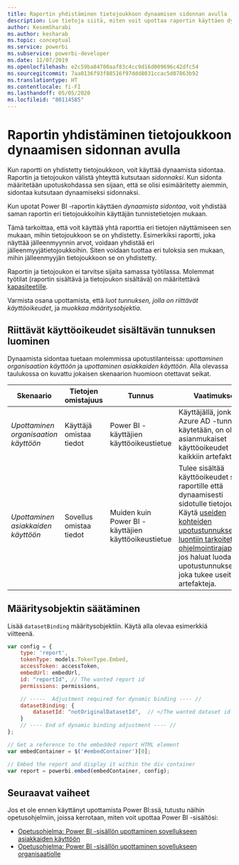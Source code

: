 ```yaml
---
title: Raportin yhdistäminen tietojoukkoon dynaamisen sidonnan avulla
description: Lue tietoja siitä, miten voit upottaa raportin käyttäen dynaamista sidontaa.
author: KesemSharabi
ms.author: kesharab
ms.topic: conceptual
ms.service: powerbi
ms.subservice: powerbi-developer
ms.date: 11/07/2019
ms.openlocfilehash: e2c59ba84700aaf83c4cc9d16d009696c42dfc54
ms.sourcegitcommit: 7aa0136f93f88516f97ddd8031ccac5d07863b92
ms.translationtype: HT
ms.contentlocale: fi-FI
ms.lasthandoff: 05/05/2020
ms.locfileid: "80114585"
---
```

# <a name="connect-a-report-to-a-dataset-using-dynamic-binding"></a>Raportin yhdistäminen tietojoukkoon dynaamisen sidonnan avulla 

Kun raportti on yhdistetty tietojoukkoon, voit käyttää dynaamista sidontaa. Raportin ja tietojoukon välistä yhteyttä kutsutaan *sidonnaksi*. Kun sidonta määritetään upotuskohdassa sen sijaan, että se olisi esimääritetty aiemmin, sidontaa kutsutaan dynaamiseksi sidonnaksi.

Kun upotat Power BI -raportin käyttäen *dynaamista sidontaa*, voit yhdistää saman raportin eri tietojoukkoihin käyttäjän tunnistetietojen mukaan.

Tämä tarkoittaa, että voit käyttää yhtä raporttia eri tietojen näyttämiseen sen mukaan, mihin tietojoukkoon se on yhdistetty. Esimerkiksi raportti, joka näyttää jälleenmyynnin arvot, voidaan yhdistää eri jälleenmyyjätietojoukkoihin. Siten voidaan tuottaa eri tuloksia sen mukaan, mihin jälleenmyyjän tietojoukkoon se on yhdistetty.

Raportin ja tietojoukon ei tarvitse sijaita samassa työtilassa. Molemmat työtilat (raportin sisältävä ja tietojoukon sisältävä) on määritettävä [kapasiteetille](azure-pbie-create-capacity.md).

Varmista osana upottamista, että *luot tunnuksen, jolla on riittävät käyttöoikeudet*, ja *muokkaa määritysobjektia*.

## <a name="generating-a-token-with-sufficient-permissions"></a>Riittävät käyttöoikeudet sisältävän tunnuksen luominen

Dynaamista sidontaa tuetaan molemmissa upotustilanteissa: *upottaminen organisaation käyttöön* ja *upottaminen asiakkaiden käyttöön*. Alla olevassa taulukossa on kuvattu jokaisen skenaarion huomioon otettavat seikat.

|Skenaario  |Tietojen omistajuus  |Tunnus  |Vaatimukset  |
|---------|---------|---------|---------|
|*Upottaminen organisaation käyttöön*    |Käyttäjä omistaa tiedot         |Power BI -käyttäjien käyttöoikeustietue         |Käyttäjällä, jonka Azure AD -tunnusta käytetään, on oltava asianmukaiset käyttöoikeudet kaikkiin artefakteihin.         |
|*Upottaminen asiakkaiden käyttöön*     |Sovellus omistaa tiedot         |Muiden kuin Power BI -käyttäjien käyttöoikeustietue         |Tulee sisältää käyttöoikeudet sekä raportille että dynaamisesti sidotulle tietojoukolle. Käytä [useiden kohteiden upotustunnuksen luontiin tarkoitettua ohjelmointirajapintaa,](embed-sample-for-customers.md#multiEmbedToken), jos haluat luoda upotustunnuksen, joka tukee useita artefakteja.         |

## <a name="adjusting-the-config-object"></a>Määritysobjektin säätäminen
Lisää `datasetBinding` määritysobjektiin. Käytä alla olevaa esimerkkiä viitteenä.

```javascript
var config = {
    type: 'report',
    tokenType: models.TokenType.Embed,
    accessToken: accessToken,
    embedUrl: embedUrl,
    id: "reportId", // The wanted report id
    permissions: permissions,

    // -----  Adjustment required for dynamic binding ---- //
    datasetBinding: {
        datasetId: "notOriginalDatasetId",  // </The wanted dataset id
    }
    // ---- End of dynamic binding adjustment ---- //
};

// Get a reference to the embedded report HTML element
var embedContainer = $('#embedContainer')[0];

// Embed the report and display it within the div container
var report = powerbi.embed(embedContainer, config);
```

## <a name="next-steps"></a>Seuraavat vaiheet

Jos et ole ennen käyttänyt upottamista Power BI:ssä, tutustu näihin opetusohjelmiin, joissa kerrotaan, miten voit upottaa Power BI -sisältösi:
* [Opetusohjelma: Power BI -sisällön upottaminen sovellukseen asiakkaiden käyttöön](embed-sample-for-customers.md)
* [Opetusohjelma: Power BI -sisällön upottaminen sovellukseen organisaatiolle](embed-sample-for-your-organization.md)